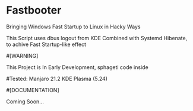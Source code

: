 # Fastbooter
Bringing Windows Fast Startup to Linux in Hacky Ways

This Script uses dbus logout from KDE Combined with Systemd Hibenate, to achive Fast Startup-like effect

#[WARNING]

This Project is In Early Development, sphageti code inside

#Tested: Manjaro 21.2 KDE Plasma (5.24)

#[DOCUMENTATION]

Coming Soon...
